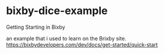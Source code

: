 # bixby-dice-example
Getting Starting in Bixby

an example that i used to learn on the Brixby site. 
https://bixbydevelopers.com/dev/docs/get-started/quick-start

